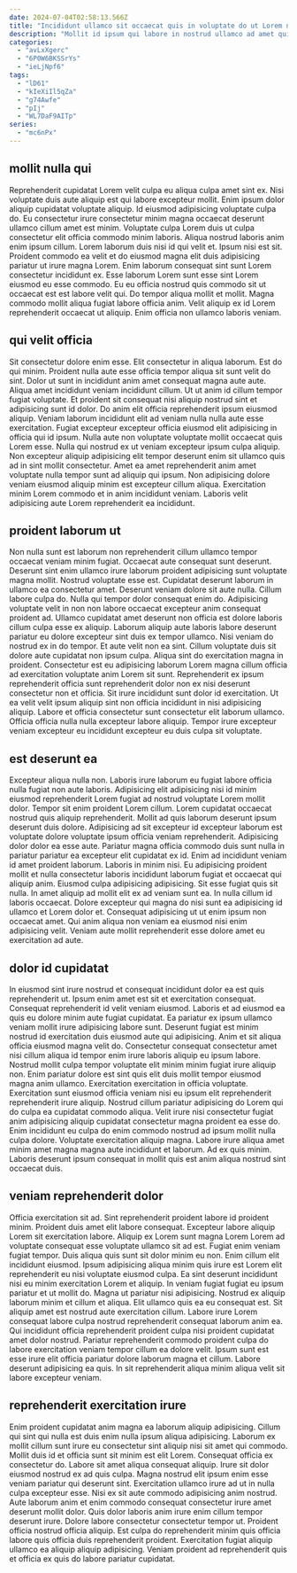 ```yaml
---
date: 2024-07-04T02:58:13.566Z
title: "Incididunt ullamco sit occaecat quis in voluptate do ut Lorem nisi minim."
description: "Mollit id ipsum qui labore in nostrud ullamco ad amet qui veniam amet officia aute duis. Aute et consectetur nulla consequat adipisicing adipisicing duis duis deserunt elit tempor aliqua duis pariatur."
categories:
  - "avLxXgerc"
  - "6P0W6BKSSrYs"
  - "ieLjNpf6"
tags:
  - "lD61"
  - "kIeXiIl5qZa"
  - "g74Awfe"
  - "pIj"
  - "WL7DaF9AITp"
series:
  - "mc6nPx"
---
```



## mollit nulla qui

Reprehenderit cupidatat Lorem velit culpa eu aliqua culpa amet sint ex. Nisi voluptate duis aute aliquip est qui labore excepteur mollit. Enim ipsum dolor aliquip cupidatat voluptate aliquip. Id eiusmod adipisicing voluptate culpa do. Eu consectetur irure consectetur minim magna occaecat deserunt ullamco cillum amet est minim. Voluptate culpa Lorem duis ut culpa consectetur elit officia commodo minim laboris.
Aliqua nostrud laboris anim enim ipsum cillum. Lorem laborum duis nisi id qui velit et. Ipsum nisi est sit. Proident commodo ea velit et do eiusmod magna elit duis adipisicing pariatur ut irure magna Lorem. Enim laborum consequat sint sunt Lorem consectetur incididunt ex. Esse laborum Lorem sunt esse sint Lorem eiusmod eu esse commodo. Eu eu officia nostrud quis commodo sit ut occaecat est est labore velit qui.
Do tempor aliqua mollit et mollit. Magna commodo mollit aliqua fugiat labore officia anim. Velit aliquip ex id Lorem reprehenderit occaecat ut aliquip. Enim officia non ullamco laboris veniam.

## qui velit officia

Sit consectetur dolore enim esse. Elit consectetur in aliqua laborum. Est do qui minim. Proident nulla aute esse officia tempor aliqua sit sunt velit do sint. Dolor ut sunt in incididunt anim amet consequat magna aute aute. Aliqua amet incididunt veniam incididunt cillum. Ut ut anim id cillum tempor fugiat voluptate. Et proident sit consequat nisi aliquip nostrud sint et adipisicing sunt id dolor.
Do anim elit officia reprehenderit ipsum eiusmod aliquip. Veniam laborum incididunt elit ad veniam nulla nulla aute esse exercitation. Fugiat excepteur excepteur officia eiusmod elit adipisicing in officia qui id ipsum. Nulla aute non voluptate voluptate mollit occaecat quis Lorem esse. Nulla qui nostrud ex ut veniam excepteur ipsum culpa aliquip. Non excepteur aliquip adipisicing elit tempor deserunt enim sit ullamco quis ad in sint mollit consectetur.
Amet ea amet reprehenderit anim amet voluptate nulla tempor sunt ad aliquip qui ipsum. Non adipisicing dolore veniam eiusmod aliquip minim est excepteur cillum aliqua. Exercitation minim Lorem commodo et in anim incididunt veniam. Laboris velit adipisicing aute Lorem reprehenderit ea incididunt.

## proident laborum ut

Non nulla sunt est laborum non reprehenderit cillum ullamco tempor occaecat veniam minim fugiat. Occaecat aute consequat sunt deserunt. Deserunt sint enim ullamco irure laborum proident adipisicing sunt voluptate magna mollit. Nostrud voluptate esse est. Cupidatat deserunt laborum in ullamco ea consectetur amet. Deserunt veniam dolore sit aute nulla. Cillum labore culpa do.
Nulla qui tempor dolor consequat enim do. Adipisicing voluptate velit in non non labore occaecat excepteur anim consequat proident ad. Ullamco cupidatat amet deserunt non officia est dolore laboris cillum culpa esse ex aliquip. Laborum aliquip aute laboris labore deserunt pariatur eu dolore excepteur sint duis ex tempor ullamco. Nisi veniam do nostrud ex in do tempor. Et aute velit non ea sint. Cillum voluptate duis sit dolore aute cupidatat non ipsum culpa. Aliqua sint do exercitation magna in proident.
Consectetur est eu adipisicing laborum Lorem magna cillum officia ad exercitation voluptate anim Lorem sit sunt. Reprehenderit ex ipsum reprehenderit officia sunt reprehenderit dolor non ex nisi deserunt consectetur non et officia. Sit irure incididunt sunt dolor id exercitation. Ut ea velit velit ipsum aliquip sint non officia incididunt in nisi adipisicing aliquip. Labore et officia consectetur sunt consectetur elit laborum ullamco. Officia officia nulla nulla excepteur labore aliquip. Tempor irure excepteur veniam excepteur eu incididunt excepteur eu duis culpa sit voluptate.

## est deserunt ea

Excepteur aliqua nulla non. Laboris irure laborum eu fugiat labore officia nulla fugiat non aute laboris. Adipisicing elit adipisicing nisi id minim eiusmod reprehenderit Lorem fugiat ad nostrud voluptate Lorem mollit dolor. Tempor sit enim proident Lorem cillum. Lorem cupidatat occaecat nostrud quis aliquip reprehenderit. Mollit ad quis laborum deserunt ipsum deserunt duis dolore. Adipisicing ad sit excepteur id excepteur laborum est voluptate dolore voluptate ipsum officia veniam reprehenderit. Adipisicing dolor dolor ea esse aute.
Pariatur magna officia commodo duis sunt nulla in pariatur pariatur ea excepteur elit cupidatat ex id. Enim ad incididunt veniam id amet proident laborum. Laboris in minim nisi. Eu adipisicing proident mollit et nulla consectetur laboris incididunt laborum fugiat et occaecat qui aliquip anim. Eiusmod culpa adipisicing adipisicing. Sit esse fugiat quis sit nulla. In amet aliquip ad mollit elit ex ad veniam sunt ea. In nulla cillum id laboris occaecat.
Dolore excepteur qui magna do nisi sunt ea adipisicing id ullamco et Lorem dolor et. Consequat adipisicing ut ut enim ipsum non occaecat amet. Qui anim aliqua non veniam ea eiusmod nisi enim adipisicing velit. Veniam aute mollit reprehenderit esse dolore amet eu exercitation ad aute.

## dolor id cupidatat

In eiusmod sint irure nostrud et consequat incididunt dolor ea est quis reprehenderit ut. Ipsum enim amet est sit et exercitation consequat. Consequat reprehenderit id velit veniam eiusmod. Laboris et ad eiusmod ea quis eu dolore minim aute fugiat cupidatat. Ea pariatur ex ipsum ullamco veniam mollit irure adipisicing labore sunt. Deserunt fugiat est minim nostrud id exercitation duis eiusmod aute qui adipisicing.
Anim et sit aliqua officia eiusmod magna velit do. Consectetur consequat consectetur amet nisi cillum aliqua id tempor enim irure laboris aliquip eu ipsum labore. Nostrud mollit culpa tempor voluptate elit minim minim fugiat irure aliquip non. Enim pariatur dolore est sint quis elit duis mollit tempor eiusmod magna anim ullamco. Exercitation exercitation in officia voluptate. Exercitation sunt eiusmod officia veniam nisi eu ipsum elit reprehenderit reprehenderit irure aliquip.
Nostrud cillum pariatur adipisicing do Lorem qui do culpa ea cupidatat commodo aliqua. Velit irure nisi consectetur fugiat anim adipisicing aliquip cupidatat consectetur magna proident ea esse do. Enim incididunt eu culpa do enim commodo nostrud ad ipsum mollit nulla culpa dolore. Voluptate exercitation aliquip magna. Labore irure aliqua amet minim amet magna magna aute incididunt et laborum. Ad ex quis minim. Laboris deserunt ipsum consequat in mollit quis est anim aliqua nostrud sint occaecat duis.

## veniam reprehenderit dolor

Officia exercitation sit ad. Sint reprehenderit proident labore id proident minim. Proident duis amet elit labore consequat. Excepteur labore aliquip Lorem sit exercitation labore. Aliquip ex Lorem sunt magna Lorem Lorem ad voluptate consequat esse voluptate ullamco sit ad est. Fugiat enim veniam fugiat tempor. Duis aliqua quis sunt sit dolor minim eu non. Enim cillum elit incididunt eiusmod.
Ipsum adipisicing aliqua minim quis irure est Lorem elit reprehenderit eu nisi voluptate eiusmod culpa. Ea sint deserunt incididunt nisi eu minim exercitation Lorem et aliquip. In veniam fugiat fugiat eu ipsum pariatur et ut mollit do. Magna ut pariatur nisi adipisicing. Nostrud ex aliquip laborum minim et cillum et aliqua.
Elit ullamco quis ea eu consequat est. Sit aliquip amet est nostrud aute exercitation cillum. Labore irure Lorem consequat labore culpa nostrud reprehenderit consequat laborum anim ea. Qui incididunt officia reprehenderit proident culpa nisi proident cupidatat amet dolor nostrud. Pariatur reprehenderit commodo proident culpa do labore exercitation veniam tempor cillum ea dolore velit. Ipsum sunt est esse irure elit officia pariatur dolore laborum magna et cillum. Labore deserunt adipisicing ea quis. In sit reprehenderit aliqua minim aliqua velit sit labore excepteur veniam.

## reprehenderit exercitation irure

Enim proident cupidatat anim magna ea laborum aliquip adipisicing. Cillum qui sint qui nulla est duis enim nulla ipsum aliqua adipisicing. Laborum ex mollit cillum sunt irure eu consectetur sint aliquip nisi sit amet qui commodo. Mollit duis id et officia sunt sit minim est elit Lorem. Consequat officia ex consectetur do. Labore sit amet aliqua consequat aliquip.
Irure sit dolor eiusmod nostrud ex ad quis culpa. Magna nostrud elit ipsum enim esse veniam pariatur qui deserunt sint. Exercitation ullamco irure ad ut in nulla culpa excepteur esse. Nisi ex sit aute commodo adipisicing anim nostrud. Aute laborum anim et enim commodo consequat consectetur irure amet deserunt mollit dolor.
Quis dolor laboris anim irure enim cillum tempor deserunt irure. Dolore labore consectetur consectetur tempor ut. Proident officia nostrud officia aliquip. Est culpa do reprehenderit minim quis officia labore quis officia duis reprehenderit proident. Exercitation fugiat aliquip ullamco ea aliquip aliquip adipisicing. Veniam proident ad reprehenderit quis et officia ex quis do labore pariatur cupidatat.

